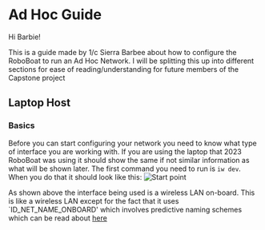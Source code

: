 # Ad Hoc Guide

Hi Barbie!

This is a guide made by 1/c Sierra Barbee about how to configure the RoboBoat to run an Ad Hoc Network. I will be splitting this up into different sections for ease of reading/understanding for future members of the Capstone project

## Laptop Host

### Basics

Before you can start configuring your network you need to know what type of interface you are working with. If you are using the laptop that 2023 RoboBoat was using it should show the same if not similar information as what will be shown later. The first command you need to run is `iw dev`. When you do that it should look like this:
![Start point](https://github.com/DarkAngelRed/RoboBoat_Cyber_Minority/blob/main/Ad-Hoc-Config/host_inital_iw_dev_results.png)

As shown above the interface being used is a wireless LAN on-board. This is like a wireless LAN except for the fact that it uses `ID_NET_NAME_ONBOARD' which involves predictive naming schemes which can be read about [here](https://www.freedesktop.org/software/systemd/man/systemd.net-naming-scheme.html)
